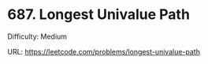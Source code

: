 # 687. Longest Univalue Path

Difficulty: Medium

URL: https://leetcode.com/problems/longest-univalue-path

